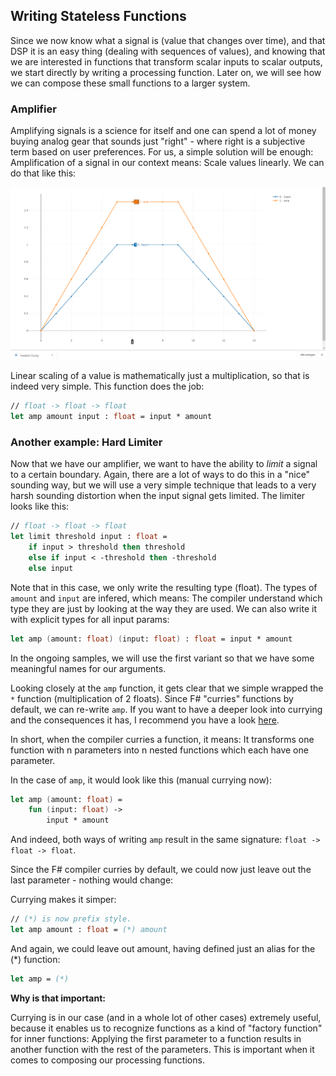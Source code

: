 
## Writing Stateless Functions

Since we now know what a signal is (value that changes over time), and that DSP it is an easy thing (dealing with sequences of values), and knowing that we are interested in functions that transform scalar inputs to scalar outputs, we start directly by writing a processing function. Later on, we will see how we can compose these small functions to a larger system.

### Amplifier

Amplifying signals is a science for itself and one can spend a lot of money buying analog gear that sounds just "right" - where right is a subjective term based on user preferences. For us, a simple solution will be enough: Amplification of a signal in our context means: Scale values linearly. We can do that like this:

![Before Amp - After Amp](./chart_input_and_amp.png)

Linear scaling of a value is mathematically just a multiplication, so that is indeed very simple. This function does the job:

```fsharp
// float -> float -> float
let amp amount input : float = input * amount
```

### Another example: Hard Limiter

Now that we have our amplifier, we want to have the ability to *limit* a signal to a certain boundary. Again, there are a lot of ways to do this in a "nice" sounding way, but we will use a very simple technique that leads to a very harsh sounding distortion when the input signal gets limited. The limiter looks like this:

```fsharp
// float -> float -> float
let limit threshold input : float =
    if input > threshold then threshold
    else if input < -threshold then -threshold
    else input
```

<excurs data-name="Types and Signatures">

Note that in this case, we only write the resulting type (float). The types of `amount` and `input` are infered, which means: The compiler understand which type they are just by looking at the way they are used. We can also write it with explicit types for all input params:

```fsharp
let amp (amount: float) (input: float) : float = input * amount
```

In the ongoing samples, we will use the first variant so that we have some meaningful names for our arguments.

</excurs>

<excurs data-name="Currying">

Looking closely at the `amp` function, it gets clear that we simple wrapped the `*` function (multiplication of 2 floats). Since F# "curries" functions by default, we can re-write `amp`. If you want to have a deeper look into currying and the consequences it has, I recommend you have a look [here](https://fsharpforfunandprofit.com/posts/currying/).

In short, when the compiler curries a function, it means: It transforms one function with n parameters into n nested functions which each have one parameter.

In the case of `amp`, it would look like this (manual currying now):

```fsharp
let amp (amount: float) =
    fun (input: float) ->
        input * amount
```

And indeed, both ways of writing `amp` result in the same signature: `float -> float -> float`.

Since the F# compiler curries by default, we could now just leave out the last parameter - nothing would change:

Currying makes it simper:

```fsharp
// (*) is now prefix style.
let amp amount : float = (*) amount
```

And again, we could leave out amount, having defined just an alias for the (*) function:

```fsharp
let amp = (*)
```

**Why is that important:**

Currying is in our case (and in a whole lot of other cases) extremely useful, because it enables us to recognize functions as a kind of "factory function" for inner functions: Applying the first parameter to a function results in another function with the rest of the parameters. This is important when it comes to composing our processing functions.

</excurs>
